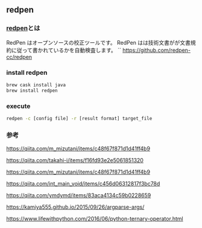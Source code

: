 ## redpen

### [redpen](http://redpen.cc/docs/latest/index_ja.html)とは

RedPen はオープンソースの校正ツールです。
RedPen はは技術文書がが文書規約に従って書かれているかを自動検査します。
``
https://github.com/redpen-cc/redpen

### install redpen

```bash
brew cask install java
brew install redpen
```

### execute

```bash
redpen -c [config file] -r [result format] target_file
```

### 参考

https://qiita.com/m_mizutani/items/c48f67f871d1d41ff4b9

https://qiita.com/takahi-i/items/f16fd93e2e5061851320

https://qiita.com/m_mizutani/items/c48f67f871d1d41ff4b9

https://qiita.com/int_main_void/items/c456d06312817f3bc78d

https://qiita.com/ymdymd/items/83aca4134c59b0228659

https://kamiya555.github.io/2015/09/26/argparse-args/

https://www.lifewithpython.com/2016/06/python-ternary-operator.html



